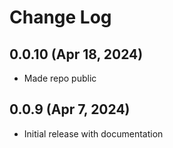 # Change Log

## 0.0.10 (Apr 18, 2024)
* Made repo public

## 0.0.9 (Apr 7, 2024)

* Initial release with documentation

